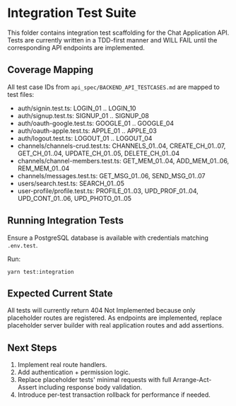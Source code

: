 # Integration Test Suite

This folder contains integration test scaffolding for the Chat Application API. Tests are currently written in a TDD-first manner and WILL FAIL until the corresponding API endpoints are implemented.

## Coverage Mapping
All test case IDs from `api_spec/BACKEND_API_TESTCASES.md` are mapped to test files:

- auth/signin.test.ts: LOGIN_01 .. LOGIN_10
- auth/signup.test.ts: SIGNUP_01 .. SIGNUP_08
- auth/oauth-google.test.ts: GOOGLE_01 .. GOOGLE_04
- auth/oauth-apple.test.ts: APPLE_01 .. APPLE_03
- auth/logout.test.ts: LOGOUT_01 .. LOGOUT_04
- channels/channels-crud.test.ts: CHANNELS_01..04, CREATE_CH_01..07, GET_CH_01..04, UPDATE_CH_01..05, DELETE_CH_01..04
- channels/channel-members.test.ts: GET_MEM_01..04, ADD_MEM_01..06, REM_MEM_01..04
- channels/messages.test.ts: GET_MSG_01..06, SEND_MSG_01..07
- users/search.test.ts: SEARCH_01..05
- user-profile/profile.test.ts: PROFILE_01..03, UPD_PROF_01..04, UPD_CONT_01..06, UPD_PHOTO_01..05

## Running Integration Tests
Ensure a PostgreSQL database is available with credentials matching `.env.test`.

Run:
```
yarn test:integration
```

## Expected Current State
All tests will currently return 404 Not Implemented because only placeholder routes are registered. As endpoints are implemented, replace placeholder server builder with real application routes and add assertions.

## Next Steps
1. Implement real route handlers.
2. Add authentication + permission logic.
3. Replace placeholder tests' minimal requests with full Arrange-Act-Assert including response body validation.
4. Introduce per-test transaction rollback for performance if needed.
